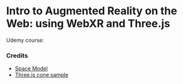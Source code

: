 Intro to Augmented Reality on the Web: using WebXR and Three.js
=================

Udemy course: 


### Credits

* [Space Model](https://github.com/immersive-web/webxr-samples/tree/main/media/gltf/space)
* [Three.js cone sample](https://threejs.org/examples/?q=webxr#webxr_ar_cones)
